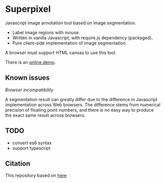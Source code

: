 # Superpixel

Javascript image annotation tool based on image segmentation.

 * Label image regions with mouse.
 * Written in vanilla Javascript, with require.js dependency (packaged).
 * Pure client-side implementation of image segmentation.

A browser must support HTML canvas to use this tool.

There is an [online demo](http://kyamagu.github.io/js-segment-annotator/?view=index).

## Known issues

_Browser incompatibility_

A segmentation result can greatly differ due to the difference in Javascript
implementation across Web browsers. The difference stems from numerical
precision of floating point numbers, and there is no easy way to produce the
exact same result across browsers.

## TODO

* convert es6 syntax
* support typescript

## Citation

This repository based on [here](https://github.com/kyamagu/js-segment-annotator)
